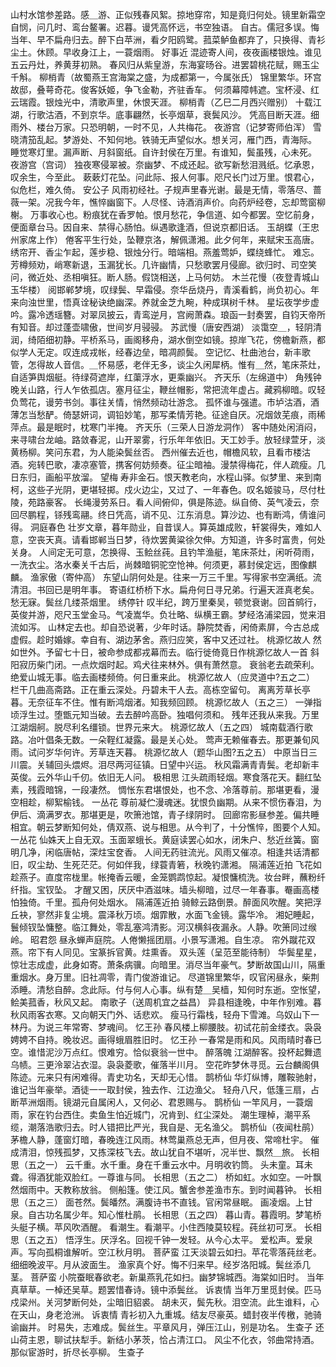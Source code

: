 <!-- { "loadSidebar": true } -->
山村水馆参差路。感＿游、正似残春风絮。掠地穿帘，知是竟归何处。镜里新霜空自悯，问几时、鸾台鳌署。迟暮。谩凭高怀远，书空独语。 
自古。儒冠多误。悔当年、早不扁舟归去。醉下白苹洲，看夕阳鸥鹭。菰菜鲈鱼都弃了，只换得、青衫尘土。休顾。早收身江上，一蓑烟雨。 
好事近
混迹寄人间，夜夜画楼银烛。谁见五云丹灶，养黄芽初熟。 
春风归从紫皇游，东海宴旸谷。进罢碧桃花赋，赐玉尘千斛。 
柳梢青（故蜀燕王宫海棠之盛，为成都第一，今属张氏）
锦里繁华。环宫故邸，叠萼奇花。俊客妖姬，争飞金勒，齐驻香车。 
何须幕障帏遮。宝杯浸、红云瑞霞。银烛光中，清歌声里，休恨天涯。 
柳梢青（乙巳二月西兴赠别）
十载江湖，行歌沽酒，不到京华。底事翩然，长亭烟草，衰鬓风沙。 
凭高目断天涯。细雨外、楼台万家。只恐明朝，一时不见，人共梅花。 
夜游宫（记梦寄师伯浑）
雪晓清笳乱起。梦游处、不知何地。铁骑无声望似水。想关河，雁门西，青海际。 
睡觉寒灯里。漏声断、月斜窗纸。自许封侯在万里。有谁知，鬓虽残，心未死。 
夜游宫（宫词）
独夜寒侵翠被。奈幽梦、不成还起。欲写新愁泪溅纸。忆承恩，叹余生，今至此。 
蔌蔌灯花坠。问此际、报人何事。咫尺长门过万里。恨君心，似危栏，难久倚。 
安公子
风雨初经社。子规声里春光谢。最是无情，零落尽、蔷薇一架。况我今年，憔悴幽窗下。人尽怪、诗酒消声价。向药炉经卷，忘却莺窗柳榭。 
万事收心也。粉痕犹在香罗帕。恨月愁花，争信道、如今都罢。空忆前身，便面章台马。因自来、禁得心肠怕。纵遇歌逢酒，但说京都旧话。 
玉胡蝶（王忠州家席上作）
倦客平生行处，坠鞭京洛，解佩潇湘。此夕何年，来赋宋玉高唐。绣帘开、香尘乍起，莲步稳、银烛分行。暗端相。燕羞莺妒，蝶绕蜂忙。 
难忘。芳樽频劝，峭寒新退，玉漏犹长。几许幽情，只愁歌罢月侵廊。欲归时、司空笑问，微近处、丞相嗔狂。断人肠。假饶相送，上马何妨。 
木兰花慢（夜登青城山玉华楼）
阅邯郸梦境，叹绿鬓、早霜侵。奈华岳烧丹，青溪看鹤，尚负初心。年来向浊世里，悟真诠秘诀绝幽深。养就金芝九畹，种成琪树千林。 
星坛夜学步虚吟。露冷透瑶簪。对翠凤披云，青鸾逆月，宫阙萧森。琅函一封奏罢，自钧天帝所有知音。却过蓬壶啸傲，世间岁月骎骎。 
苏武慢（唐安西湖）
淡霭空＿，轻阴清润，绮陌细初静。平桥系马，画阁移舟，湖水倒空如镜。掠岸飞花，傍檐新燕，都似学人无定。叹连成戎帐，经春边垒，暗凋颜鬓。 
空记忆、杜曲池台，新丰歌管，怎得故人音信。＿怀易感，老伴无多，谈尘久闲犀柄。惟有＿然，笔床茶灶，自适笋舆烟艇。待绿荷遮岸，红蕖浮水，更乘幽兴。 
齐天乐（左绵道中）
角残钟晚关山路，行人乍依孤店。塞月征尘，鞭丝帽影，常把流年虚占。藏鸦柳暗。叹轻负莺花，谩劳书剑。事往关情，悄然频动壮游念。 
孤怀谁与强遣。市垆沽酒，酒薄怎当愁酽。倚瑟妍词，调铅妙笔，那写柔情芳艳。征途自厌。况烟敛芜痕，雨稀萍点。最是眠时，枕寒门半掩。 
齐天乐（三荣人日游龙洞作）
客中随处闲消闷，来寻啸台龙岫。路敛春泥，山开翠雾，行乐年年依旧。天工妙手。放轻绿萱牙，淡黄杨柳。笑问东君，为人能染鬓丝否。 
西州催去近也，帽檐风软，且看市楼沽酒。宛转巴歌，凄凉塞管，携客何妨频奏。征尘暗袖。漫禁得梅花，伴人疏瘦。几日东归，画船平放溜。 
望梅
寿非金石。恨天教老向，水程山驿。似梦里、来到南柯，这些子光阴，更堪轻掷。戍火边尘，又过了、一年春色。叹名姬骏马，尽付杜陵，苑路豪客。 
长绳漫劳系日。看人间俯仰，俱是陈迹。纵自倚、英气凌云，奈回尽鹏程，铩残鸾翮。终日凭高，诮不见、江东消息。算沙边、也有断鸿，倩谁问得。 
洞庭春色
壮岁文章，暮年勋业，自昔误人。算英雄成败，轩裳得失，难如人意，空丧天真。请看邯郸当日梦，待炊罢黄粱徐欠伸。方知道，许多时富贵，何处关身。 
人间定无可意，怎换得、玉鲙丝莼。且钓竿渔艇，笔床茶灶，闲听荷雨，一洗衣尘。洛水秦关千古后，尚棘暗铜驼空怆神。何须更，慕封侯定远，图像麒麟。 
渔家傲（寄仲高）
东望山阴何处是。往来一万三千里。写得家书空满纸。流清泪。书回已是明年事。 
寄语红桥桥下水。扁舟何日寻兄弟。行遍天涯真老矣。愁无寐。鬓丝几缕茶烟里。 
绣停针
叹半纪，跨万里秦吴，顿觉衰谢。回首鹓行，英俊并游，咫尺玉堂金马。气凌嵩华。负壮略、纵横王霸。梦经洛浦梁园，觉来泪流如泻。 
山林定去也。却自恐说著，少年时话。静院焚香，闲倚素屏，今古总成虚假。趁时婚嫁。幸自有、湖边茅舍。燕归应笑，客中又还过社。 
桃源忆故人
然如世外。予留七十日，被命参成都戎幕而去。临行徙倚竟日作桃源忆故人一首 
斜阳寂历柴门闭。一点炊烟时起。鸡犬往来林外。俱有萧然意。 
衰翁老去疏荣利。绝爱山城无事。临去画楼频倚。何日重来此。 
桃源忆故人（应灵道中?五之二）
栏干几曲高斋路。正在重云深处。丹碧未干人去。高栋空留句。 
离离芳草长亭暮。无奈征车不住。惟有断鸿烟渚。知我频回顾。 
桃源忆故人（五之三）
一弹指顷浮生过。堕甑元知当破。去去醉吟高卧。独唱何须和。 
残年还我从来我。万里江湖烟舸。脱尽利名缰锁。世界元来大。 
桃源忆故人（五之四）
城南载酒行歌路。冶叶倡条无数。一朵鞓红凝露。最是关心处。 
莺声无赖催春去。那更兼旬风雨。试问岁华何许。芳草连天暮。 
桃源忆故人（题华山图?五之五）
中原当日三川震。关辅回头煨烬。泪尽两河征镇。日望中兴运。 
秋风霜满青青鬓。老却新丰英俊。云外华山千仞。依旧无人问。 
极相思
江头疏雨轻烟。寒食落花天。翻红坠素，残霞暗锦，一段凄然。 
惆怅东君堪恨处，也不念、冷落尊前。那堪更看，漫空相趁，柳絮榆钱。 
一丛花
尊前凝伫漫魂迷。犹恨负幽期。从来不惯伤春泪，为伊后、滴满罗衣。那堪更是，吹箫池馆，青子绿阴时。 
回廊帘影昼参差。偏共睡相宜。朝云梦断知何处，倩双燕、说与相思。从今判了，十分憔悴，图要个人知。 
一丛花
仙姝天上自无双。玉面翠蛾长。黄庭读罢心如水，闭朱户、愁近丝簧。窗明几净，闲临唐帖，深炷宝奁香。 
人间无药驻流光。风雨又催凉。相逢共话清都旧，叹尘劫、生死茫茫。何如伴我，绿蓑青箬，秋晚钓潇湘。 
隔浦莲近拍
飞花如趁燕子。直度帘栊里。帐掩香云暖，金笼鹦鹉惊起。凝恨慵梳洗。妆台畔，蘸粉纤纤指。宝钗坠。 
才醒又困，厌厌中酒滋味。墙头柳暗，过尽一年春事。罨画高楼怕独倚。千里。孤舟何处烟水。 
隔浦莲近拍
骑鲸云路倒景。醉面风吹醒。笑把浮丘袂，寥然非复尘境。震泽秋万顷。烟霏散，水面飞金镜。露华冷。 
湘妃睡起，鬟倾钗坠慵整。临江舞处，零乱塞鸿清影。河汉横斜夜漏永。人静。吹箫同过缑岭。 
昭君怨
昼永蝉声庭院。人倦懒摇团扇。小景写潇湘。自生凉。 
帘外蹴花双燕。帘下有人同见。宝篆拆官黄。炷熏香。 
双头莲（呈范至能待制）
华鬓星星，惊壮志成虚，此身如寄。萧条病骥。向暗里。消尽当年豪气。梦断故国山川，隔重重烟水。身万里。旧社凋零，青门俊游谁记。 
尽道锦里繁华，叹官闲昼永，柴荆添睡。清愁自醉。念此际。付与何人心事。纵有楚＿吴樯，知何时东逝。空怅望，鲙美菰香，秋风又起。 
南歌子（送周机宜之益昌）
异县相逢晚，中年作别难。暮秋风雨客衣寒。又向朝天门外、话悲欢。 
瘦马行霜栈，轻舟下雪滩。乌奴山下一林丹。为说三年常寄、梦魂间。 
忆王孙
春风楼上柳腰肢。初试花前金缕衣。袅袅娉娉不自持。晚妆迟。画得蛾眉胜旧时。 
忆王孙
一春常是雨和风。风雨晴时春已空。谁惜泥沙万点红。恨难穷。恰似衰翁一世中。 
醉落魄
江湖醉客。投杯起舞遗乌帻。三更泠翠沾衣湿。袅袅菱歌，催落半川月。 
空花昨梦休寻觅。云台麟阁俱陈迹。元来只有闲难得。青史功名，天却无心惜。 
鹊桥仙
华灯纵博，雕鞍驰射，谁记当年豪举。酒徒一一取封侯，独去作、江边渔父。 
轻舟八尺，低篷三扇，占断苹洲烟雨。镜湖元自属闲人，又何必、君恩赐与。 
鹊桥仙
一竿风月，一蓑烟雨，家在钓台西住。卖鱼生怕近城门，况肯到、红尘深处。 
潮生理棹，潮平系缆，潮落浩歌归去。时人错把比严光，我自是、无名渔父。 
鹊桥仙（夜闻杜鹃）
茅檐人静，蓬窗灯暗，春晚连江风雨。林莺巢燕总无声，但月夜、常啼杜宇。 
催成清泪，惊残孤梦，又拣深枝飞去。故山犹自不堪听，况半世、飘然＿旅。 
长相思（五之一）
云千重。水千重。身在千重云水中。月明收钓筒。 
头未童。耳未聋。得酒犹能双脸红。一尊谁与同。 
长相思（五之二）
桥如虹。水如空。一叶飘然烟雨中。天教称放翁。 
侧船篷。使江风。蟹舍参差渔市东。到时闻暮钟。 
长相思（五之三）
面苍然。鬓皤然。满腹诗书不直钱。官闲常昼眠。 
画凌烟。上甘泉。自古功名属少年。知心惟杜鹃。 
长相思（五之四）
暮山青。暮霞明。梦笔桥头艇子横。苹风吹酒醒。 
看潮生。看潮平。小住西陵莫较程。莼丝初可烹。 
长相思（五之五）
悟浮生。厌浮名。回视千钟一发轻。从今心太平。 
爱松声。爱泉声。写向孤桐谁解听。空江秋月明。 
菩萨蛮
江天淡碧云如扫。苹花零落莼丝老。细细晚波平。月从波面生。 
渔家真个好。悔不归来早。经岁洛阳城。鬓丝添几茎。 
菩萨蛮
小院蚕眠春欲老。新巢燕乳花如扫。幽梦锦城西。海棠如旧时。 
当年真草草。一棹还吴草。题罢惜春诗。镜中添鬓丝。 
诉衷情
当年万里觅封侯。匹马戍梁州。关河梦断何处，尘暗旧貂裘。 
胡未灭，鬓先秋。泪空流。此生谁料，心在天山，身老沧洲。 
诉衷情
青衫初入九重城。结友尽豪英。蜡封夜半传檄，驰骑谕幽并。 
时易失，志难成。鬓丝生。平章风月，弹压江山，别是功名。 
生查子
还山荷主恩，聊试扶犁手。新结小茅茨，恰占清江口。 
风尘不化衣，邻曲常持酒。那似宦游时，折尽长亭柳。 
生查子
